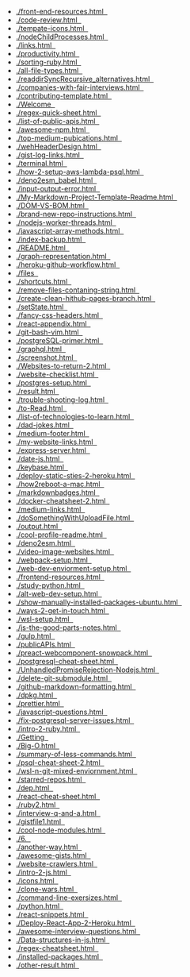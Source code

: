 -   [./front-end-resources.html  ](./front-end-resources.html)
-   [./code-review.html  ](./code-review.html)
-   [./tempate-icons.html  ](./tempate-icons.html)
-   [./nodeChildProcesses.html  ](./nodeChildProcesses.html)
-   [./links.html  ](./links.html)
-   [./productivity.html  ](./productivity.html)
-   [./sorting-ruby.html  ](./sorting-ruby.html)
-   [./all-file-types.html  ](./all-file-types.html)
-   [./readdirSyncRecursive\_alternatives.html
     ](./readdirSyncRecursive_alternatives.html)
-   [./companies-with-fair-interviews.html
     ](./companies-with-fair-interviews.html)
-   [./contributing-template.html  ](./contributing-template.html)
-   [./Welcome  ](./Welcome)
-   [./regex-quick-sheet.html  ](./regex-quick-sheet.html)
-   [./list-of-public-apis.html  ](./list-of-public-apis.html)
-   [./awesome-npm.html  ](./awesome-npm.html)
-   [./top-medium-pubications.html  ](./top-medium-pubications.html)
-   [./wehHeaderDesign.html  ](./wehHeaderDesign.html)
-   [./gist-log-links.html  ](./gist-log-links.html)
-   [./terminal.html  ](./terminal.html)
-   [./how-2-setup-aws-lambda-psql.html
     ](./how-2-setup-aws-lambda-psql.html)
-   [./deno2esm\_babel.html  ](./deno2esm_babel.html)
-   [./input-output-error.html  ](./input-output-error.html)
-   [./My-Markdown-Project-Template-Readme.html
     ](./My-Markdown-Project-Template-Readme.html)
-   [./DOM-VS-BOM.html  ](./DOM-VS-BOM.html)
-   [./brand-new-repo-instructions.html
     ](./brand-new-repo-instructions.html)
-   [./nodejs-worker-threads.html  ](./nodejs-worker-threads.html)
-   [./javascript-array-methods.html  ](./javascript-array-methods.html)
-   [./index-backup.html  ](./index-backup.html)
-   [./README.html  ](./README.html)
-   [./graph-representation.html  ](./graph-representation.html)
-   [./heroku-github-workflow.html  ](./heroku-github-workflow.html)
-   [./files  ](./files)
-   [./shortcuts.html  ](./shortcuts.html)
-   [./remove-files-contaning-string.html
     ](./remove-files-contaning-string.html)
-   [./create-clean-hithub-pages-branch.html
     ](./create-clean-hithub-pages-branch.html)
-   [./setState.html  ](./setState.html)
-   [./fancy-css-headers.html  ](./fancy-css-headers.html)
-   [./react-appendix.html  ](./react-appendix.html)
-   [./git-bash-vim.html  ](./git-bash-vim.html)
-   [./postgreSQL-primer.html  ](./postgreSQL-primer.html)
-   [./graphql.html  ](./graphql.html)
-   [./screenshot.html  ](./screenshot.html)
-   [./Websites-to-return-2.html  ](./Websites-to-return-2.html)
-   [./website-checklist.html  ](./website-checklist.html)
-   [./postgres-setup.html  ](./postgres-setup.html)
-   [./result.html  ](./result.html)
-   [./trouble-shooting-log.html  ](./trouble-shooting-log.html)
-   [./to-Read.html  ](./to-Read.html)
-   [./list-of-technologies-to-learn.html
     ](./list-of-technologies-to-learn.html)
-   [./dad-jokes.html  ](./dad-jokes.html)
-   [./medium-footer.html  ](./medium-footer.html)
-   [./my-website-links.html  ](./my-website-links.html)
-   [./express-server.html  ](./express-server.html)
-   [./date-js.html  ](./date-js.html)
-   [./keybase.html  ](./keybase.html)
-   [./deploy-static-sties-2-heroku.html
     ](./deploy-static-sties-2-heroku.html)
-   [./how2reboot-a-mac.html  ](./how2reboot-a-mac.html)
-   [./markdownbadges.html  ](./markdownbadges.html)
-   [./docker-cheatsheet-2.html  ](./docker-cheatsheet-2.html)
-   [./medium-links.html  ](./medium-links.html)
-   [./doSomethingWithUploadFile.html
     ](./doSomethingWithUploadFile.html)
-   [./output.html  ](./output.html)
-   [./cool-profile-readme.html  ](./cool-profile-readme.html)
-   [./deno2esm.html  ](./deno2esm.html)
-   [./video-image-websites.html  ](./video-image-websites.html)
-   [./webpack-setup.html  ](./webpack-setup.html)
-   [./web-dev-enviorment-setup.html  ](./web-dev-enviorment-setup.html)
-   [./frontend-resources.html  ](./frontend-resources.html)
-   [./study-python.html  ](./study-python.html)
-   [./alt-web-dev-setup.html  ](./alt-web-dev-setup.html)
-   [./show-manually-installed-packages-ubuntu.html
     ](./show-manually-installed-packages-ubuntu.html)
-   [./ways-2-get-in-touch.html  ](./ways-2-get-in-touch.html)
-   [./wsl-setup.html  ](./wsl-setup.html)
-   [./js-the-good-parts-notes.html  ](./js-the-good-parts-notes.html)
-   [./gulp.html  ](./gulp.html)
-   [./publicAPIs.html  ](./publicAPIs.html)
-   [./preact-webcomponent-snowpack.html
     ](./preact-webcomponent-snowpack.html)
-   [./postgresql-cheat-sheet.html  ](./postgresql-cheat-sheet.html)
-   [./UnhandledPromiseRejection-Nodejs.html
     ](./UnhandledPromiseRejection-Nodejs.html)
-   [./delete-git-submodule.html  ](./delete-git-submodule.html)
-   [./github-markdown-formatting.html
     ](./github-markdown-formatting.html)
-   [./dpkg.html  ](./dpkg.html)
-   [./prettier.html  ](./prettier.html)
-   [./javascript-questions.html  ](./javascript-questions.html)
-   [./fix-postgresql-server-issues.html
     ](./fix-postgresql-server-issues.html)
-   [./intro-2-ruby.html  ](./intro-2-ruby.html)
-   [./Getting  ](./Getting)
-   [./Big-O.html  ](./Big-O.html)
-   [./summary-of-less-commands.html  ](./summary-of-less-commands.html)
-   [./psql-cheat-sheet-2.html  ](./psql-cheat-sheet-2.html)
-   [./wsl-n-git-mixed-enviornment.html
     ](./wsl-n-git-mixed-enviornment.html)
-   [./starred-repos.html  ](./starred-repos.html)
-   [./dep.html  ](./dep.html)
-   [./react-cheat-sheet.html  ](./react-cheat-sheet.html)
-   [./ruby2.html  ](./ruby2.html)
-   [./interview-q-and-a.html  ](./interview-q-and-a.html)
-   [./gistfile1.html  ](./gistfile1.html)
-   [./cool-node-modules.html  ](./cool-node-modules.html)
-   [./6.  ](./6.)
-   [./another-way.html  ](./another-way.html)
-   [./awesome-gists.html  ](./awesome-gists.html)
-   [./website-crawlers.html  ](./website-crawlers.html)
-   [./intro-2-js.html  ](./intro-2-js.html)
-   [./icons.html  ](./icons.html)
-   [./clone-wars.html  ](./clone-wars.html)
-   [./command-line-exersizes.html  ](./command-line-exersizes.html)
-   [./python.html  ](./python.html)
-   [./react-snippets.html  ](./react-snippets.html)
-   [./Deploy-React-App-2-Heroku.html
     ](./Deploy-React-App-2-Heroku.html)
-   [./awesome-interview-questions.html
     ](./awesome-interview-questions.html)
-   [./Data-structures-in-js.html  ](./Data-structures-in-js.html)
-   [./regex-cheatsheet.html  ](./regex-cheatsheet.html)
-   [./installed-packages.html  ](./installed-packages.html)
-   [./other-result.html  ](./other-result.html)
